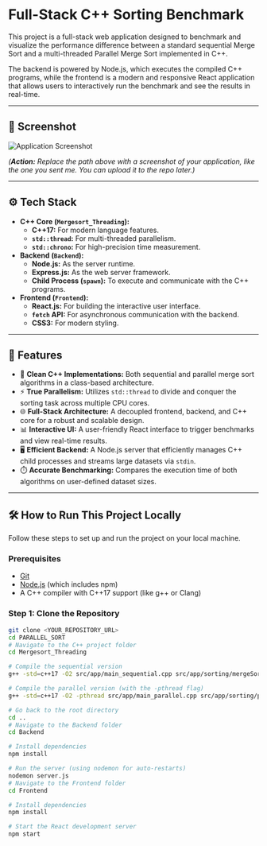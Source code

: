# Full-Stack C++ Sorting Benchmark

This project is a full-stack web application designed to benchmark and visualize the performance difference between a standard sequential Merge Sort and a multi-threaded Parallel Merge Sort implemented in C++.

The backend is powered by Node.js, which executes the compiled C++ programs, while the frontend is a modern and responsive React application that allows users to interactively run the benchmark and see the results in real-time.

---

## 📸 Screenshot

![Application Screenshot](<PATH_TO_YOUR_SCREENSHOT_HERE>)

*(**Action:** Replace the path above with a screenshot of your application, like the one you sent me. You can upload it to the repo later.)*

---

## ⚙️ Tech Stack

-   **C++ Core (`Mergesort_Threading`):**
    -   **C++17:** For modern language features.
    -   **`std::thread`:** For multi-threaded parallelism.
    -   **`std::chrono`:** For high-precision time measurement.
-   **Backend (`Backend`):**
    -   **Node.js:** As the server runtime.
    -   **Express.js:** As the web server framework.
    -   **Child Process (`spawn`):** To execute and communicate with the C++ programs.
-   **Frontend (`Frontend`):**
    -   **React.js:** For building the interactive user interface.
    -   **`fetch` API:** For asynchronous communication with the backend.
    -   **CSS3:** For modern styling.

---

## 🚀 Features

-   🧠 **Clean C++ Implementations:** Both sequential and parallel merge sort algorithms in a class-based architecture.
-   ⚡ **True Parallelism:** Utilizes `std::thread` to divide and conquer the sorting task across multiple CPU cores.
-   🌐 **Full-Stack Architecture:** A decoupled frontend, backend, and C++ core for a robust and scalable design.
-   📊 **Interactive UI:** A user-friendly React interface to trigger benchmarks and view real-time results.
-   🖥️ **Efficient Backend:** A Node.js server that efficiently manages C++ child processes and streams large datasets via `stdin`.
-   ⏱️ **Accurate Benchmarking:** Compares the execution time of both algorithms on user-defined dataset sizes.

---

## 🛠️ How to Run This Project Locally

Follow these steps to set up and run the project on your local machine.

### **Prerequisites**

-   [Git](https://git-scm.com/)
-   [Node.js](https://nodejs.org/en/) (which includes npm)
-   A C++ compiler with C++17 support (like g++ or Clang)

### **Step 1: Clone the Repository**

```bash
git clone <YOUR_REPOSITORY_URL>
cd PARALLEL_SORT
# Navigate to the C++ project folder
cd Mergesort_Threading

# Compile the sequential version
g++ -std=c++17 -O2 src/app/main_sequential.cpp src/app/sorting/mergeSort.cpp -o sequential_sort

# Compile the parallel version (with the -pthread flag)
g++ -std=c++17 -O2 -pthread src/app/main_parallel.cpp src/app/sorting/parallelMergeSort.cpp -o parallel_sort

# Go back to the root directory
cd ..
# Navigate to the Backend folder
cd Backend

# Install dependencies
npm install

# Run the server (using nodemon for auto-restarts)
nodemon server.js
# Navigate to the Frontend folder
cd Frontend

# Install dependencies
npm install

# Start the React development server
npm start
